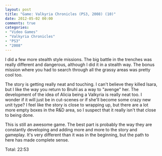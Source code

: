 ```yaml
---
layout: post
title: "Game: Valkyria Chronicles (PS3, 2008) (10)"
date: 2012-05-02 00:00
comments: true
categories:
- "Video Games"
- "Valkyria Chronicles"
- "PS3"
- "2008"
---
```


I did a few more stealth style missions. The big battle in the
trenches was really different and dangerous, although I did it in
a stealth way. The bonus mission where you had to search through
all the grassy areas was pretty cool too.

The story is getting really neat and touching. I can't believe
they killed Isara, but I like the way you return to Bruhl as a way
to "avenge" her. The development of the idea of Alicia being a
Valkyria is really neat too. I wonder if it will just be in
cut-scenes or if she'll become some crazy new unit type? I feel
like the story is close to wrapping up, but there are a lot more
empty boxes in the R&D area, so I suspect that it really isn't
that close to being done.

This is still an awesome game. The best part is probably the way
they are constantly developing and adding more and more to the
story and gameplay. It's very different than it was in the
beginning, but the path to here has made complete sense.

Total: 22:53
